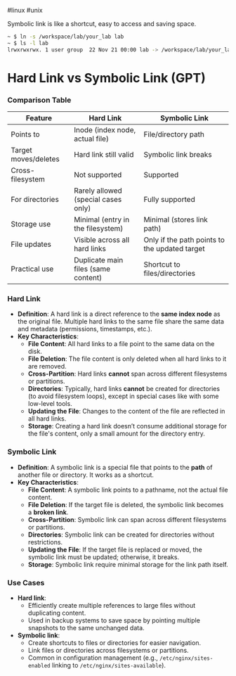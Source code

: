 #linux #unix

Symbolic link is like a shortcut, easy to access and saving space.

```bash
~ $ ln -s /workspace/lab/your_lab lab
~ $ ls -l lab
lrwxrwxrwx. 1 user group  22 Nov 21 00:00 lab -> /workspace/lab/your_lab
```

# Hard Link vs Symbolic Link (GPT)

### Comparison Table

| Feature              | Hard Link                           | Symbolic Link                                 |
| -------------------- | ----------------------------------- | --------------------------------------------- |
| Points to            | Inode (index node, actual file)     | File/directory path                           |
| Target moves/deletes | Hard link still valid               | Symbolic link breaks                          |
| Cross-filesystem     | Not supported                       | Supported                                     |
| For directories      | Rarely allowed (special cases only) | Fully supported                               |
| Storage use          | Minimal (entry in the filesystem)   | Minimal (stores link path)                    |
| File updates         | Visible across all hard links       | Only if the path points to the updated target |
| Practical use        | Duplicate main files (same content) | Shortcut to files/directories                 |

### Hard Link

- **Definition**: A hard link is a direct reference to the **same index node** as the original file. Multiple hard links to the same file share the same data and metadata (permissions, timestamps, etc.).
- **Key Characteristics**:
    - **File Content**: All hard links to a file point to the same data on the disk.
    - **File Deletion**: The file content is only deleted when all hard links to it are removed.
    - **Cross-Partition**: Hard links **cannot** span across different filesystems or partitions.
    - **Directories**: Typically, hard links **cannot** be created for directories (to avoid filesystem loops), except in special cases like with some low-level tools.
    - **Updating the File**: Changes to the content of the file are reflected in all hard links.
    - **Storage**: Creating a hard link doesn’t consume additional storage for the file's content, only a small amount for the directory entry.

### Symbolic Link

- **Definition**: A symbolic link is a special file that points to the **path** of another file or directory. It works as a shortcut.
- **Key Characteristics**:
    - **File Content**: A symbolic link points to a pathname, not the actual file content.
    - **File Deletion**: If the target file is deleted, the symbolic link becomes a **broken link**.
    - **Cross-Partition**: Symbolic link can span across different filesystems or partitions.
    - **Directories**: Symbolic link can be created for directories without restrictions.
    - **Updating the File**: If the target file is replaced or moved, the symbolic link must be updated; otherwise, it breaks.
    - **Storage**: Symbolic link require minimal storage for the link path itself.

### Use Cases

- **Hard link**:
    - Efficiently create multiple references to large files without duplicating content.
    - Used in backup systems to save space by pointing multiple snapshots to the same unchanged data.
- **Symbolic link**:
    - Create shortcuts to files or directories for easier navigation.
    - Link files or directories across filesystems or partitions.
    - Common in configuration management (e.g., `/etc/nginx/sites-enabled` linking to `/etc/nginx/sites-available`).